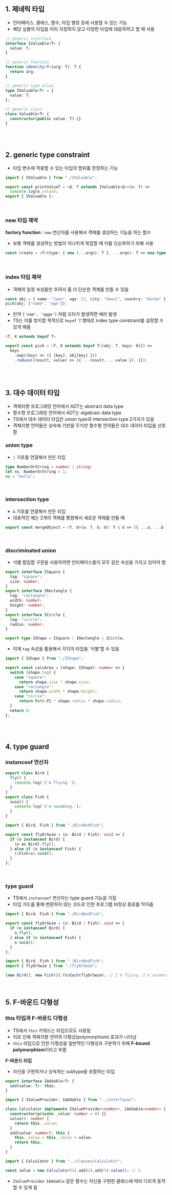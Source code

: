 ## 1. 제네릭 타입

- 인터페이스, 클래스, 함수, 타입 별칭 등에 사용할 수 있는 기능
- 해당 심볼의 타입을 미리 지정하지 않고 다양한 타입에 대응하려고 할 때 사용

```ts
// generic interface
interface IValuable<T> {
  value: T;
}

// generic function
function identity<T>(arg: T): T {
  return arg;
}

// generic type alias
type IValuable<T> = {
  value: T;
};

// generic class
class Valuable<T> {
  constructor(public value: T) {}
}
```

<br>
<br>

## 2. generic type constraint

- 타입 변수에 적용할 수 있는 타입의 범위를 한정하는 기능

```ts
import { IValuable } from "./IValuable";

export const printValueT = <Q, T extends IValuable<Q>>(o: T) =>
  console.log(o.value);
export { IValuable };
```

<br>

### new 타입 제약

**factory function** : `new` 연산자를 사용해서 객체를 생성하는 기능을 하는 함수

- 보통 객체를 생성하는 방법이 지나치게 복잡할 때 이를 단순화하기 위해 사용

```ts
const create = <T>(type: { new (...args): T }, ...args): T => new type(...args);
```

<br>

### index 타입 제약

- 객체의 일정 속성들만 추려서 좀 더 단순한 객체를 만들 수 있음

```ts
const obj = { name: "Jane", age: 22, city: "Seoul", country: "Korea" };
pick(obj, ["name", "age"]);
```

- 만약 `['nam', 'agge']` 처럼 오타가 발생하면 에러 발생
- TS는 이를 방지할 목적으로 `keyof T` 형태로 index type constraint를 설정할 수 있게 해줌

```ts
<T, K extends keyof T>
```

```ts
export const pick = <T, K extends keyof T>(obj: T, keys: K[]) =>
  keys
    .map((key) => ({ [key]: obj[key] }))
    .reduce((result, value) => ({ ...result, ...value }), {});
```

<br>
<br>

## 3. 대수 데이터 타입

- 객체지향 프로그래밍 언어에서 ADT는 abstract data type
- 함수형 프로그래밍 언어에서 ADT는 algebraic data type
- TS에서 대수 데이터 타입은 union type과 intersection type 2가지가 있음
- 객체지향 언어들은 상속에 기반을 두지만 함수형 언어들은 대수 데이터 타입을 선호함

### union type

- `|` 기호를 연결해서 만든 타입

```ts
type NumberOrString = number | string;
let ns: NumberOrString = 1;
ns = "hello";
```

<br>

### intersection type

- `&` 기호를 연결해서 만든 타입
- 대표적인 예는 2개의 객체를 통합해서 새로운 객체를 만들 때

```ts
export const mergeObject = <T, U>(a: T, b: U): T & U => ({ ...a, ...b });
```

<br>

### discriminated union

- 식별 합집합 구문을 사용하려면 인터페이스들이 모두 같은 속성을 가지고 있어야 함

```ts
export interface ISquare {
  tag: "square";
  size: number;
}
export interface IRectangle {
  tag: "rectangle";
  width: number;
  height: number;
}
export interface ICircle {
  tag: "circle";
  radius: number;
}

export type IShape = ISquare | IRectangle | ICircle;
```

- 이제 `tag` 속성을 활용해서 각각의 타입을 '식별'할 수 있음

```ts
import { IShape } from "./IShape";

export const calcArea = (shape: IShape): number => {
  switch (shape.tag) {
    case "square":
      return shape.size * shape.size;
    case "rectangle":
      return shape.width * shape.height;
    case "circle":
      return Math.PI * shape.radius * shape.radius;
  }
  return 0;
};
```

<br>
<br>

## 4. type guard

### instanceof 연산자

```ts
export class Bird {
  fly() {
    console.log(`I'm flying.`);
  }
}
export class Fish {
  swim() {
    console.log(`I'm swimming.`);
  }
}
```

```ts
import { Bird, Fish } from "./BirdAndFish";

export const flyOrSwim = (o: Bird | Fish): void => {
  if (o instanceof Bird) {
    (o as Bird).fly();
  } else if (o instanceof Fish) {
    (<Fish>o).swim();
  }
};
```

<br>

### type guard

- TS에서 `instanceof` 연산자는 type guard 기능을 가짐
- 타입 가드를 통해 변환하지 않는 코드로 인한 프로그램 비정상 종료를 막아줌

```ts
import { Bird, Fish } from "./BirdAndFish";

export const flyOrSwim = (o: Bird | Fish): void => {
  if (o instanceof Bird) {
    o.fly();
  } else if (o instanceof Fish) {
    o.swim();
  }
};
```

```ts
import { Bird, Fish } from "./BirdAndFish";
import { flyOrSwim } from "./flyOrSwim";

[new Bird(), new Fish()].forEach(flyOrSwim); // I'm flying. I'm swimming
```

<br>

## 5. F-바운드 다형성

### this 타입과 F-바운드 다형성

- TS에서 `this` 키워드는 타입으로도 사용됨
- 이로 인해 객체지향 언어의 다형성(polymorphism) 효과가 나타남
- `this` 타입으로 인한 다형성을 일반적인 다형성과 구분하기 위해 **F-bound polymorphism**이라고 부름

**F-바운드 타입**

- 자신을 구현하거나 상속하는 subtype을 포함하는 타입

```ts
export interface IAddable<T> {
  add(value: T): this;
}
```

```ts
import { IValueProvider, IAddable } from "../interfaces";

class Calculator implements IValueProvider<number>, IAddable<number> {
  constructor(private _value: number = 0) {}
  value(): number {
    return this._value;
  }
  add(value: number): this {
    this._value = this._value + value;
    return this;
  }
}
```

```ts
import { Calculator } from "../classes/Calculator";

const value = new Calculator(1).add(2).add(3).value(); // 6
```

- `IValueProvider` `IAddable` 같은 함수는 자신을 구현한 클래스에 따라 다르게 동작할 수 있게 됨
